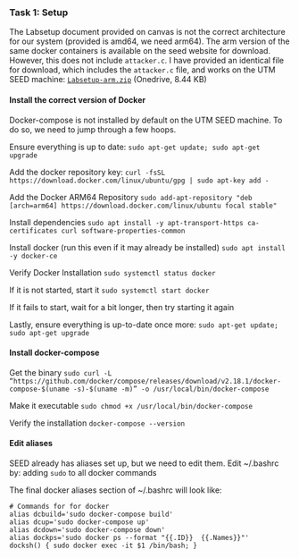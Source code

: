 ### Task 1: Setup
The Labsetup document provided on canvas is not the correct architecture for our system (provided is amd64, we need arm64). The arm version of the same docker containers is available on the seed website for download. However, this does not include `attacker.c`. I have provided an identical file for download, which includes the `attacker.c` file, and works on the UTM SEED machine:
[`Labsetup-arm.zip`](https://1drv.ms/u/s!As06ehb0pJGBh-xjFfEAAmUqQ0Tnxg?e=DKf9Qg) (Onedrive, 8.44 KB)

#### Install the correct version of Docker
Docker-compose is not installed by default on the UTM SEED machine. To do so, we need to jump through a few hoops.

Ensure everything is up to date:
```sudo apt-get update; sudo apt-get upgrade```

Add the docker repository key:
```curl -fsSL https://download.docker.com/linux/ubuntu/gpg | sudo apt-key add -```

Add the Docker ARM64 Repository
```sudo add-apt-repository "deb [arch=arm64] https://download.docker.com/linux/ubuntu focal stable"```

Install dependencies
```sudo apt install -y apt-transport-https ca-certificates curl software-properties-common```

Install docker (run this even if it may already be installed)
```sudo apt install -y docker-ce```

Verify Docker Installation
```sudo systemctl status docker```

If it is not started, start it
```sudo systemctl start docker```

If it fails to start, wait for a bit longer, then try starting it again

Lastly, ensure everything is up-to-date once more:
```sudo apt-get update; sudo apt-get upgrade```

#### Install docker-compose
Get the binary
```sudo curl -L “https://github.com/docker/compose/releases/download/v2.18.1/docker-compose-$(uname -s)-$(uname -m)” -o /usr/local/bin/docker-compose```

Make it executable
```sudo chmod +x /usr/local/bin/docker-compose```

Verify the installation
```docker-compose --version```

#### Edit aliases
SEED already has aliases set up, but we need to edit them. Edit ~/.bashrc by: adding `sudo` to all docker commands

The final docker aliases section of ~/.bashrc will look like:
```
# Commands for for docker 
alias dcbuild='sudo docker-compose build'
alias dcup='sudo docker-compose up'
alias dcdown='sudo docker-compose down'
alias dockps='sudo docker ps --format "{{.ID}}  {{.Names}}"'
docksh() { sudo docker exec -it $1 /bin/bash; }
```